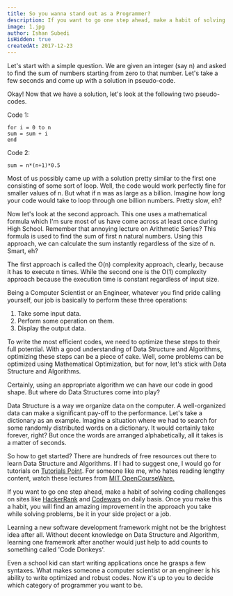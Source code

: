 ```yaml
---
title: So you wanna stand out as a Programmer?
description: If you want to go one step ahead, make a habit of solving coding challenges on sites like HackerRank and Codewars on daily basis.
image: 1.jpg
author: Ishan Subedi
isHidden: true
createdAt: 2017-12-23
---
```


Let's start with a simple question. We are given an integer (say n) and asked to find the sum of numbers starting from zero to that number. Let's take a few seconds and come up with a solution in pseudo-code.

Okay! Now that we have a solution, let's look at the following two pseudo-codes.

Code 1:
```
for i = 0 to n
sum = sum + i
end
```

Code 2:
```
sum = n*(n+1)*0.5
```

Most of us possibly came up with a solution pretty similar to the first one consisting of some sort of loop. Well, the code would work perfectly fine for smaller values of n. But what if n was as large as a billion. Imagine how long your code would take to loop through one billion numbers. Pretty slow, eh?

Now let's look at the second approach. This one uses a mathematical formula which I'm sure most of us have come across at least once during High School. Remember that annoying lecture on Arithmetic Series? This formula is used to find the sum of first n natural numbers. Using this approach, we can calculate the sum instantly regardless of the size of n. Smart, eh?

The first approach is called the O(n) complexity approach, clearly, because it has to execute n times. While the second one is the O(1) complexity approach because the execution time is constant regardless of input size.

Being a Computer Scientist or an Engineer, whatever you find pride calling yourself, our job is basically to perform these three operations:

1) Take some input data.  
2) Perform some operation on them.  
3) Display the output data.  

To write the most efficient codes, we need to optimize these steps to their full potential. With a good understanding of Data Structure and Algorithms, optimizing these steps can be a piece of cake. Well, some problems can be optimized using Mathematical Optimization, but for now, let's stick with Data Structure and Algorithms.

Certainly, using an appropriate algorithm we can have our code in good shape. But where do Data Structures come into play?

Data Structure is a way we organize data on the computer. A well-organized data can make a significant pay-off to the performance. Let's take a dictionary as an example. Imagine a situation where we had to search for some randomly distributed words on a dictionary. It would certainly take forever, right? But once the words are arranged alphabetically, all it takes is a matter of seconds.

So how to get started? There are hundreds of free resources out there to learn Data Structure and Algorithms. If I had to suggest one, I would go for tutorials on [Tutorials Point](https://www.tutorialspoint.com/data_structures_algorithms/). For someone like me, who hates reading lengthy content, watch these lectures from [MIT OpenCourseWare.](https://www.youtube.com/playlist?list=PLUl4u3cNGP61Oq3tWYp6V_F-5jb5L2iHb)

If you want to go one step ahead, make a habit of solving coding challenges on sites like [HackerRank](https://www.hackerrank.com/) and [Codewars](https://www.codewars.com/) on daily basis. Once you make this a habit, you will find an amazing improvement in the approach you take while solving problems, be it in your side project or a job.

Learning a new software development framework might not be the brightest idea after all. Without decent knowledge on Data Structure and Algorithm, learning one framework after another would just help to add counts to something called 'Code Donkeys'.

Even a school kid can start writing applications once he grasps a few syntaxes. What makes someone a computer scientist or an engineer is his ability to write optimized and robust codes. Now it's up to you to decide which category of programmer you want to be.